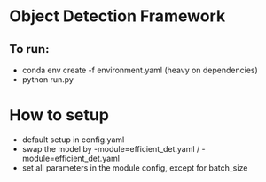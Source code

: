# Object Detection Framework

## To run:
- conda env create -f environment.yaml (heavy on dependencies)
- python run.py

# How to setup
- default setup in config.yaml
- swap the model by -module=efficient_det.yaml / -module=efficient_det.yaml
- set all parameters in the module config, except for batch_size
